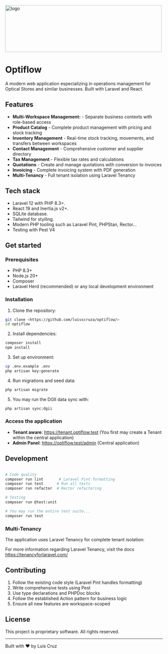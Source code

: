 <img width="500" height="150" alt="logo" src="https://github.com/user-attachments/assets/4b789ec2-8cc5-4919-9b76-56821393b0e1" />

# Optiflow

A modern web application especializing in operations management for Optical Stores and similar businesses. Built with Laravel and React.

## Features

- **Multi-Workspace Management:** - Separate business contexts with role-based access
- **Product Catalog** - Complete product management with pricing and stock tracking
-  **Inventory Management** - Real-time stock tracking, movements, and transfers between workspaces
-  **Contact Management** - Comprehensive customer and supplier directory
-  **Tax Management** - Flexible tax rates and calculations
-  **Quotations** - Create and manage quotations with conversion to invoices
-  **Invoicing** - Complete invoicing system with PDF generation
-  **Multi-Tenancy** - Full tenant isolation using Laravel Tenancy

## Tech stack

- Laravel 12 with PHP 8.3+.
- React 19 and Inertia.js v2+.
- SQLite database.
- Tailwind for styiling.
- Modern PHP tooling such as Laravel Pint, PHPStan, Rector...
- Testing with Pest V4


## Get started

### Prerequisites

- PHP 8.3+
- Node.js 20+
- Composer
- Laravel Herd (recommended) or any local development environment

### Installation

1. Clone the repository:
```bash
git clone <https://github.com/luisscruza/optiflow/>
cd optiflow
```

2. Install dependencies:
```bash
composer install
npm install
```

3. Set up environment:
```bash
cp .env.example .env
php artisan key:generate
```

4. Run migrations and seed data:
```bash
php artisan migrate
```

5. You may run the DGII data sync with:
```bash
php artisan sync:dgii
```

### Access the application

- **Tenant aware**: https://tenant.optiflow.test (You first may create a Tenant within the central application)
- **Admin Panel**: https://optiflow.test/admin (Central application)

## Development
```bash

# Code quality
composer run lint       # Laravel Pint formatting
composer run test      # Run all tests
composer run refactor  # Rector refactoring

# Testing
composer run @test:unit

# You may run the entire test suite...
composer run test
```

### Multi-Tenancy

The application uses Laravel Tenancy for complete tenant isolation:

For more information regarding Laravel Tenancy, visit the docs https://tenancyforlaravel.com/ 

## Contributing

1. Follow the existing code style (Laravel Pint handles formatting)
2. Write comprehensive tests using Pest
3. Use type declarations and PHPDoc blocks
4. Follow the established Action pattern for business logic
5. Ensure all new features are workspace-scoped

## License

This project is proprietary software. All rights reserved.

---

Built with ❤️ by Luis Cruz
